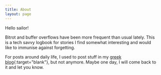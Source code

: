 ```yaml
---
title: About
layout: page
---
```


Hello sailor!

Bitrot and buffer overflows have been more frequent than usual lately.  This is a tech savvy logbook for stories I find somewhat interesting and would like to immunise against forgetting.

For posts around daily life, I used to post stuff in my [greek blog](https://kostafari.wordpress.com/){:target="blank"}, but not anymore. Maybe one day, I will come back to it and let you know.